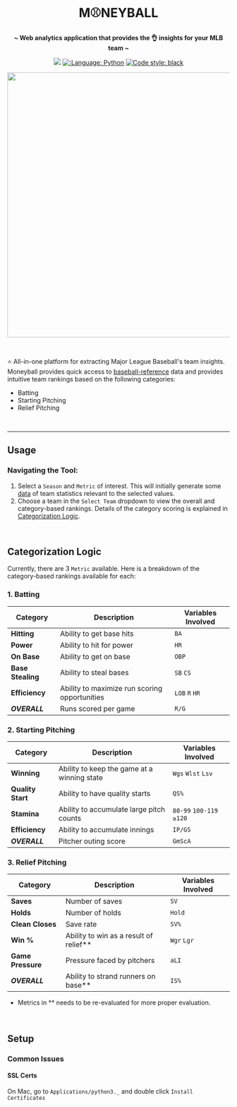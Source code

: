 <h1 align="center">
 M⚾NEYBALL
</h1>

<p align="center">
 <strong> ~ Web analytics application that provides the 👌 insights for your MLB team ~</strong>
</p>

<p align="center">
 <a href=""><img src="https://static.streamlit.io/badges/streamlit_badge_black_white.svg"></a>
 <a href="https://github.com/python"><img src="https://img.shields.io/badge/Made%20with-Python-1f425f.svg" alt=":Language: Python"></a>
 <a href="https://github.com/psf/black"><img src="https://img.shields.io/badge/code%20style-black-000000.svg" alt="Code style: black"></a>
</p>

<p align="center">
<img src="docs/img/demo.gif" width=600>
</p>

<br>

⭐ All-in-one platform for extracting Major League Baseball's team insights. Moneyball provides quick access to 
[baseball-reference](https://www.baseball-reference.com/leagues/majors/) data and provides intuitive team rankings based 
on the following categories:
 - Batting
 - Starting Pitching
 - Relief Pitching

<br>

---

## Usage

### Navigating the Tool:
1. Select a `Season` and `Metric` of interest. This will initially generate some 
   [data](https://www.baseball-reference.com/leagues/majors/) of team statistics relevant to the selected values.
2. Choose a team in the `Select Team` dropdown to view the overall and category-based rankings. Details of the category
   scoring is explained in [Categorization Logic](https://github.com/jk1mm/moneyball-app#categorization-logic).

<br>

## Categorization Logic
Currently, there are 3 `Metric` available. Here is a breakdown of the category-based rankings available for each:

### 1. Batting
| Category | Description | Variables Involved
| --- | --- | --- |
| **Hitting** | Ability to get base hits | `BA`
| **Power** | Ability to hit for power  | `HR`
| **On Base** | Ability to get on base  | `OBP`
| **Base Stealing** | Ability to steal bases  | `SB` `CS`
| **Efficiency** | Ability to maximize run scoring opportunities  | `LOB` `R` `HR`
| ***OVERALL*** | Runs scored per game  | `R/G`


### 2. Starting Pitching
| Category | Description | Variables Involved
| --- | --- | --- |
| **Winning** | Ability to keep the game at a winning state | `Wgs` `Wlst` `Lsv`
| **Quality Start** | Ability to have quality starts  | `QS%`
| **Stamina** | Ability to accumulate large pitch counts | `80-99` `100-119` `≥120`
| **Efficiency** | Ability to accumulate innings | `IP/GS`
| ***OVERALL*** | Pitcher outing score | `GmScA`

### 3. Relief Pitching
| Category | Description | Variables Involved
| --- | --- | --- |
| **Saves** | Number of saves | `SV`
| **Holds** | Number of holds | `Hold`
| **Clean Closes** | Save rate | `SV%`
| **Win %** | Ability to win as a result of relief** | `Wgr` `Lgr`
| **Game Pressure** | Pressure faced by pitchers | `aLI`
| ***OVERALL*** | Ability to strand runners on base** | `IS%`

- Metrics in ** needs to be re-evaluated for more proper evaluation.

<br>

## Setup

### Common Issues
#### SSL Certs
On Mac, go to `Applications/python3._` and double click `Install Certificates`
